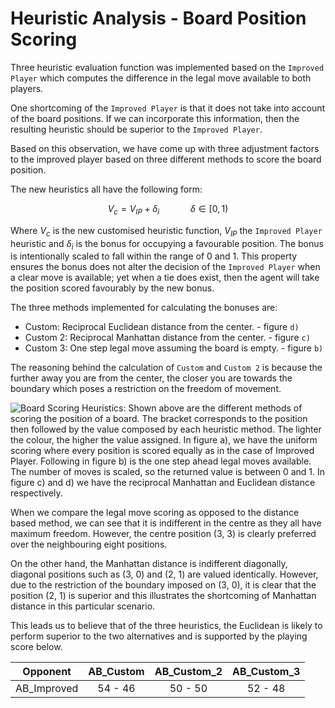 # Heuristic Analysis - Board Position Scoring

Three heuristic evaluation function was implemented based on the
`Improved Player` which computes the difference in the legal move
available to both players.

One shortcoming of the `Improved Player` is that it does not take into
account of the board positions. If we can incorporate this
information, then the resulting heuristic should be superior to the
`Improved Player`.

Based on this observation, we have come up with three adjustment
factors to the improved player based on three different methods to
score the board position.

The new heuristics all have the following form:

$$
V_c = V_{IP} + \delta_i \quad \quad \quad \delta \in [0, 1)
$$

Where $V_c$ is the new customised heuristic function, $V_{IP}$ the
`Improved Player` heuristic and $\delta_i$ is the bonus for occupying
a favourable position. The bonus is intentionally scaled to fall
within the range of 0 and 1. This property ensures the bonus does not
alter the decision of the `Improved Player` when a clear move is
available; yet when a tie does exist, then the agent will take the
position scored favourably by the new bonus.

The three methods implemented for calculating the bonuses are:

* Custom: Reciprocal Euclidean distance from the center. - figure `d)`
* Custom 2: Reciprocal Manhattan distance from the center.  - figure `c)`
* Custom 3: One step legal move assuming the board is empty.  - figure `b)`

The reasoning behind the calculation of `Custom` and `Custom 2` is
because the further away you are from the center, the closer you are
towards the boundary which poses a restriction on the freedom of
movement.

![Board Scoring Heuristics: Shown above are the different methods of
 scoring the position of a board. The bracket corresponds to the
 position then followed by the value composed by each heuristic
 method. The lighter the colour, the higher the value assigned. In
 figure `a)`, we have the uniform scoring where every position is
 scored equally as in the case of `Improved Player`. Following in
 figure `b)` is the one step ahead legal moves available. The number
 of moves is scaled, so the returned value is between 0 and 1. In
 figure `c)` and `d)` we have the reciprocal Manhattan and Euclidean
 distance respectively.](board_position_score.png "Board Scoring
 Heuristics")

When we compare the legal move scoring as opposed to the distance
based method, we can see that it is indifferent in the centre as they
all have maximum freedom. However, the centre position (3, 3) is
clearly preferred over the neighbouring eight positions.

On the other hand, the Manhattan distance is indifferent diagonally,
diagonal positions such as (3, 0) and (2, 1) are valued
identically. However, due to the restriction of the boundary imposed
on (3, 0), it is clear that the position (2, 1) is superior and this
illustrates the shortcoming of Manhattan distance in this particular
scenario.

This leads us to believe that of the three heuristics, the Euclidean
is likely to perform superior to the two alternatives and is supported
by the playing score below.

| Opponent | AB_Custom | AB_Custom_2 | AB_Custom_3|
|---|:---:|:---:|:---:|
AB_Improved | 54 - 46 | 50 - 50 | 52 - 48 |



